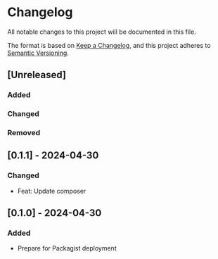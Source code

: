 # Changelog

All notable changes to this project will be documented in this file.

The format is based on [Keep a Changelog](https://keepachangelog.com/en/1.1.0/),
and this project adheres to [Semantic Versioning](https://semver.org/spec/v2.0.0.html).

## [Unreleased]

### Added

### Changed

### Removed


## [0.1.1] - 2024-04-30

### Changed

- Feat: Update composer

## [0.1.0] - 2024-04-30

### Added

- Prepare for Packagist deployment

